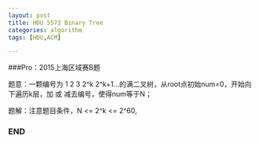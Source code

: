 ```yaml
---
layout: post
title: HDU 5573 Binary Tree
categories: algorithm
tags: [HDU,ACM]

---
```


###Pro：2015上海区域赛B题

题意：一颗编号为 1 2 3 2^k 2^k+1...的满二叉树，从root点初始num=0，开始向下遍历k层，加 或 减去编号，使得num等于N；

题解：注意题目条件，N <= 2^k <= 2^60,

### END